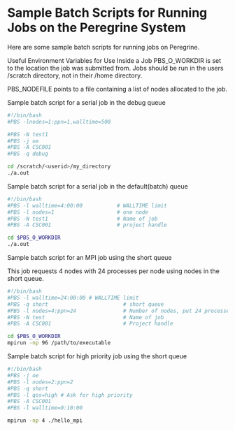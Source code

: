 # Sample Batch Scripts for Running Jobs on the Peregrine System

Here are some sample batch scripts for running jobs on Peregrine.

Useful Environment Variables for Use Inside a Job
PBS_O_WORKDIR is set to the location the job was submitted from. Jobs should be run in the users /scratch directory, not in their /home directory.

PBS_NODEFILE points to a file containing a list of nodes allocated to the job.

Sample batch script for a serial job in the debug queue
```bash
#!/bin/bash
#PBS -lnodes=1:ppn=1,walltime=500

#PBS -N test1
#PBS -j oe
#PBS -A CSC001
#PBS -q debug

cd /scratch/<userid>/my_directory
./a.out
```


Sample batch script for a serial job in the default(batch) queue
```bash
#!/bin/bash
#PBS -l walltime=4:00:00           # WALLTIME limit
#PBS -l nodes=1                    # one node
#PBS -N test1                      # Name of job
#PBS -A CSC001                     # project handle

cd $PBS_O_WORKDIR
./a.out
```

Sample batch script for an MPI job using the short queue

This job requests 4 nodes with 24 processes per node using nodes in the short queue.
```bash
#!/bin/bash
#PBS -l walltime=24:00:00 # WALLTIME limit
#PBS -q short                        # short queue
#PBS -l nodes=4:ppn=24               # Number of nodes, put 24 processes on each
#PBS -N test                         # Name of job
#PBS -A CSC001                       # Project handle

cd $PBS_O_WORKDIR
mpirun -np 96 /path/to/executable
```

Sample batch script for high priority job using the short queue

```bash
#!/bin/bash
#PBS -j oe
#PBS -l nodes=2:ppn=2
#PBS -q short
#PBS -l qos=high # Ask for high priority
#PBS -A CSC001
#PBS -l walltime=0:10:00

mpirun -np 4 ./hello_mpi
```
